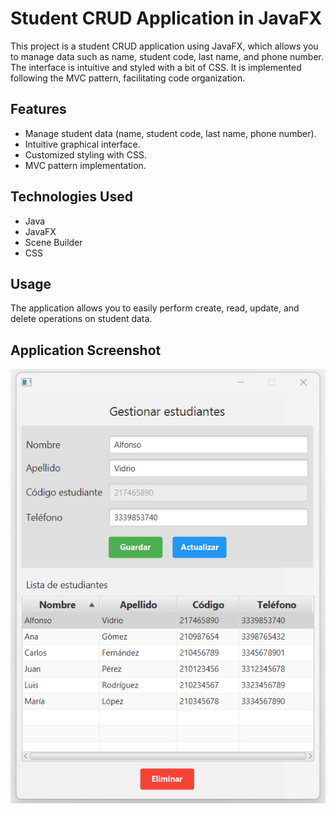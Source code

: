 # Student CRUD Application in JavaFX

This project is a student CRUD application using JavaFX, which allows you to manage data such as name, student code, last name, and phone number. The interface is intuitive and styled with a bit of CSS. It is implemented following the MVC pattern, facilitating code organization.

## Features

- Manage student data (name, student code, last name, phone number).
- Intuitive graphical interface.
- Customized styling with CSS.
- MVC pattern implementation.

## Technologies Used

- Java
- JavaFX
- Scene Builder
- CSS

## Usage

The application allows you to easily perform create, read, update, and delete operations on student data.

## Application Screenshot

![CRUD](screenshot.png)



